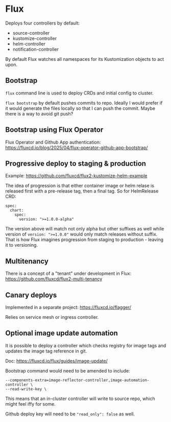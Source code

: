 # Flux

Deploys four controllers by default:
* source-controller
* kustomize-controller
* helm-controller
* notification-controller

By default Flux watches all namespaces for its Kustomization objects to act upon.

## Bootstrap

`flux` command line is used to deploy CRDs and initial config to cluster.

`flux bootstrap` by default pushes commits to repo. Ideally I would prefer if it would
generate the files locally so that I can push the commit. Maybe there is a way to avoid
git push?

## Bootstrap using Flux Operator

Flux Operator and Github App authentication: https://fluxcd.io/blog/2025/04/flux-operator-github-app-bootstrap/

## Progressive deploy to staging & production

Example: https://github.com/fluxcd/flux2-kustomize-helm-example

The idea of progression is that either container image or helm relase is released first
with a pre-release tag, then a final tag. So for HelmRelease CRD:

```
spec:
  chart:
    spec:
      version: ">=1.0.0-alpha"
```

The version above will match not only alpha but other suffixes as well while version of
`version: ">=1.0.0"` would only match releases without suffix. That is how Flux
imagines progression from staging to production - leaving it to versioning.

## Multitenancy

There is a concept of a "tenant" under development in Flux:
https://github.com/fluxcd/flux2-multi-tenancy

## Canary deploys

Implemented in a separate project: https://fluxcd.io/flagger/

Relies on service mesh or ingress controller.

## Optional image update automation

It is possible to deploy a controller which checks registry for
image tags and updates the image tag reference in git.

Doc: https://fluxcd.io/flux/guides/image-update/

Bootstrap command would need to be amended to include:

```
--components-extra=image-reflector-controller,image-automation-controller \
--read-write-key \
```

This means that an in-cluster controller will write to source repo,
which might feel iffy for some.

Github deploy key will need to be `"read_only": false` as well.


